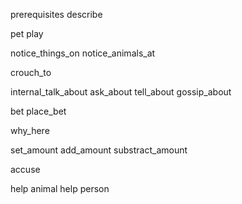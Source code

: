 prerequisites
describe

pet
play

notice_things_on
notice_animals_at

crouch_to

internal_talk_about
ask_about
tell_about
gossip_about

bet
place_bet

why_here

set_amount
add_amount
substract_amount

accuse

help animal
help person
